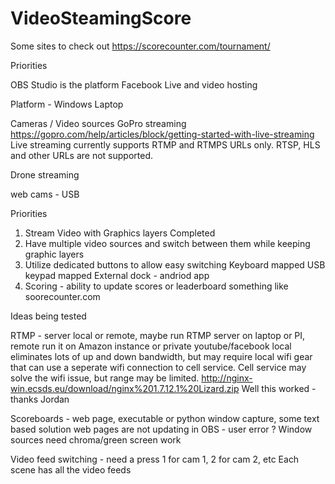 # VideoSteamingScore

Some sites to check out
https://scorecounter.com/tournament/

Priorities

OBS Studio is the platform
Facebook Live and video hosting

Platform - Windows Laptop

Cameras / Video sources 
  GoPro streaming https://gopro.com/help/articles/block/getting-started-with-live-streaming
  Live streaming currently supports RTMP and RTMPS URLs only. RTSP, HLS and other URLs are not supported. 
  
  Drone streaming 
  
  web cams - USB
  

Priorities
1. Stream Video with Graphics layers 
      Completed 
2. Have multiple video sources and switch between them while keeping graphic layers
3. Utilize dedicated buttons to allow easy switching
      Keyboard mapped
      USB keypad mapped
      External dock - andriod app
4. Scoring - ability to update scores or leaderboard
    something like soorecounter.com
    
Ideas being tested

RTMP - server local or remote, maybe run RTMP server on laptop or PI,  remote run it on Amazon instance or private youtube/facebook
  local eliminates lots of up and down bandwidth, but may require local wifi gear that can use a seperate wifi connection to cell service.   Cell service may solve the wifi issue, but range may be limited.
  http://nginx-win.ecsds.eu/download/nginx%201.7.12.1%20Lizard.zip
  Well this worked - thanks Jordan
  

Scoreboards - web page, executable or python window capture, some text based solution
  web pages are not updating in OBS - user error ?
  Window sources need chroma/green screen work
  
Video feed switching - need a press 1 for cam 1, 2 for cam 2, etc
  Each scene has all the video feeds 

